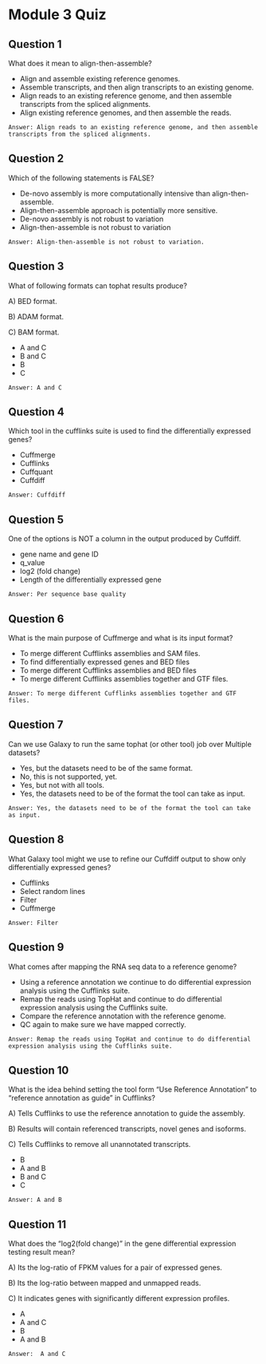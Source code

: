 # Module 3 Quiz

## Question 1
What does it mean to align-then-assemble?
* Align and assemble existing reference genomes.
* Assemble transcripts, and then align transcripts to an existing genome.
* Align reads to an existing reference genome, and then assemble transcripts from the spliced alignments.
* Align existing reference genomes, and then assemble the reads.
```
Answer: Align reads to an existing reference genome, and then assemble transcripts from the spliced alignments.
```

## Question 2
Which of the following statements is FALSE?
* De-novo assembly is more computationally intensive than align-then-assemble.
* Align-then-assemble approach is potentially more sensitive.
* De-novo assembly is not robust to variation
* Align-then-assemble is not robust to variation
```
Answer: Align-then-assemble is not robust to variation.
```

## Question 3
What of following formats can tophat results produce?

A) BED format.

B) ADAM format.

C) BAM format.

* A and C
* B and C
* B
* C
```
Answer: A and C
```

## Question 4
Which tool in the cufflinks suite is used to find the differentially expressed genes?
* Cuffmerge
* Cufflinks
* Cuffquant
* Cuffdiff
```
Answer: Cuffdiff
```

## Question 5
One of the options is NOT a column in the output produced by Cuffdiff.
* gene name and gene ID
* q_value
* log2 (fold change)
* Length of the differentially expressed gene
```
Answer: Per sequence base quality
```

## Question 6
What is the main purpose of Cuffmerge and what is its input format?
* To merge different Cufflinks assemblies and SAM files.
* To find differentially expressed genes and BED files
* To merge different Cufflinks assemblies and BED files
* To merge different Cufflinks assemblies together and GTF files.
```
Answer: To merge different Cufflinks assemblies together and GTF files.
```

## Question 7
Can we use Galaxy to run the same tophat (or other tool) job over Multiple datasets?
* Yes, but the datasets need to be of the same format.
* No, this is not supported, yet.
* Yes, but not with all tools.
* Yes, the datasets need to be of the format the tool can take as input.
```
Answer: Yes, the datasets need to be of the format the tool can take as input.
```

## Question 8
What Galaxy tool might we use to refine our Cuffdiff output to show only differentially expressed genes?
* Cufflinks
* Select random lines
* Filter
* Cuffmerge
```
Answer: Filter
```

## Question 9
What comes after mapping the RNA seq data to a reference genome?
* Using a reference annotation we continue to do differential expression analysis using the Cufflinks suite.
* Remap the reads using TopHat and continue to do differential expression analysis using the Cufflinks suite.
* Compare the reference annotation with the reference genome.
* QC again to make sure we have mapped correctly.
```
Answer: Remap the reads using TopHat and continue to do differential expression analysis using the Cufflinks suite.
```

## Question 10
What is the idea behind setting the tool form “Use Reference Annotation” to “reference annotation as guide” in Cufflinks?

A) Tells Cufflinks to use the reference annotation to guide the assembly.

B) Results will contain referenced transcripts, novel genes and isoforms.

C) Tells Cufflinks to remove all unannotated transcripts.
* B
* A and B
* B and C
* C
```
Answer: A and B
```

## Question 11
What does the “log2(fold change)” in the gene differential expression testing result mean?

A) Its the log-ratio of FPKM values for a pair of expressed genes.

B) Its the log-ratio between mapped and unmapped reads.

C) It indicates genes with significantly different expression profiles.
* A
* A and C
* B
* A and B
```
Answer:  A and C
